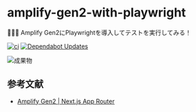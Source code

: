 # amplify-gen2-with-playwright

🚿🚿🚿 Amplify Gen2にPlaywrightを導入してテストを実行してみる！  

[![ci](https://github.com/osawa-koki/amplify-gen2-with-playwright/actions/workflows/ci.yml/badge.svg)](https://github.com/osawa-koki/amplify-gen2-with-playwright/actions/workflows/ci.yml)
[![Dependabot Updates](https://github.com/osawa-koki/amplify-gen2-with-playwright/actions/workflows/dependabot/dependabot-updates/badge.svg)](https://github.com/osawa-koki/amplify-gen2-with-playwright/actions/workflows/dependabot/dependabot-updates)

![成果物](./fruit.gif)  

## 参考文献

- [Amplify Gen2 | Next.js App Router](https://docs.amplify.aws/nextjs/start/quickstart/nextjs-app-router-client-components/)
